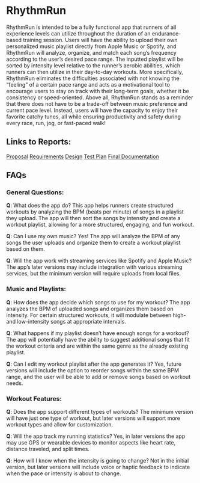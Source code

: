 # RhythmRun
RhythmRun is intended to be a fully functional app that runners of all experience levels can utilize throughout the duration of an endurance-based training session. Users will have the ability to upload their own personalized music playlist directly from Apple Music or Spotify, and RhythmRun will analyze, organize, and match each song’s frequency according to the user’s desired pace range. The inputted playlist will be sorted by intensity level relative to the runner’s aerobic abilities, which runners can then utilize in their day-to-day workouts. More specifically, RhythmRun eliminates the difficulties associated with not knowing the “feeling” of a certain pace range and acts as a motivational tool to encourage users to stay on track with their long-term goals, whether it be consistency or speed-oriented. Above all, RhythmRun stands as a reminder that there does not have to be a trade-off between music preference and current pace level. Instead, users will have the capacity to enjoy their favorite catchy tunes, all while ensuring productivity and safety during every race, run, jog, or fast-paced walk!

## Links to Reports:
[Proposal](/proposal.md)
[Requirements](requirements.md)
[Design](/design.md)
[Test Plan](/test_plan.md)
[Final Documentation](documentation.md)

## FAQs
### General Questions:
**Q**: What does the app do?
This app helps runners create structured workouts by analyzing the BPM (beats per minute) of songs in a playlist they upload. The app will then sort the songs by intensity and create a workout playlist, allowing for a more structured, engaging, and fun workout.

**Q**: Can I use my own music?
Yes! The app will analyze the BPM of any songs the user uploads and organize them to create a workout playlist based on them.

**Q**: Will the app work with streaming services like Spotify and Apple Music?
The app’s later versions may include integration with various streaming services, but the minimum version will require uploads from local files.

### Music and Playlists:
**Q**: How does the app decide which songs to use for my workout?
The app analyzes the BPM of uploaded songs and organizes them based on intensity. For certain structured workouts, it will modulate between high- and low-intensity songs at appropriate intervals.

**Q**: What happens if my playlist doesn’t have enough songs for a workout?
The app will potentially have the ability to suggest additional songs that fit the workout criteria and are within the same genre as the already existing playlist.

**Q**: Can I edit my workout playlist after the app generates it?
Yes, future versions will include the option to reorder songs within the same BPM range, and the user will be able to add or remove songs based on workout needs.

### Workout Features:
**Q**: Does the app support different types of workouts?
The minimum version will have just one type of workout, but later versions will support more workout types and allow for customization.

**Q**: Will the app track my running statistics?
Yes, in later versions the app may use GPS or wearable devices to monitor aspects like heart rate, distance traveled, and split times.

**Q**: How will I know when the intensity is going to change?
Not in the initial version, but later versions will include voice or haptic feedback to indicate when the pace or intensity is about to change.

